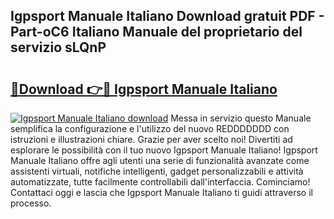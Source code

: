 ## Igpsport Manuale Italiano Download gratuit PDF - Part-oC6 Italiano Manuale del proprietario del servizio sLQnP

# <h2><a href="http://dfb9p83.blite.top/?on=Igpsport+Manuale+Italiano">🔗Download 👉🔴 Igpsport Manuale Italiano</a></h2>

[![Igpsport Manuale Italiano download](https://i.imgur.com/lujVjoI.png)](http://dfb9p83.blite.top/?on=Igpsport+Manuale+Italiano)
Messa in servizio questo Manuale semplifica la configurazione e l'utilizzo del nuovo REDDDDDDD con istruzioni e illustrazioni chiare. Grazie per aver scelto noi! Divertiti ad esplorare le possibilità con il tuo nuovo Igpsport Manuale Italiano! Igpsport Manuale Italiano offre agli utenti una serie di funzionalità avanzate come assistenti virtuali, notifiche intelligenti, gadget personalizzabili e attività automatizzate, tutte facilmente controllabili dall'interfaccia. Cominciamo! Contattaci oggi e lascia che Igpsport Manuale Italiano ti guidi attraverso il processo.
